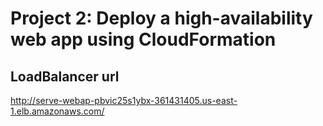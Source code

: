 # Project 2: Deploy a high-availability web app using CloudFormation

## LoadBalancer url

<http://serve-webap-pbvic25s1ybx-361431405.us-east-1.elb.amazonaws.com/>
